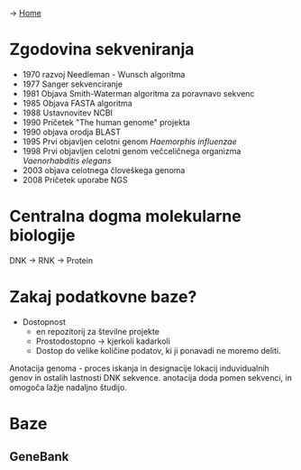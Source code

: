 -> [Home](3.%20Letnik/1.Semester/Evolucijska%20in%20populacijska%20genomika/Uvod.md)
# Zgodovina sekveniranja
- 1970 razvoj Needleman - Wunsch algoritma
- 1977 Sanger sekvenciranje
- 1981 Objava Smith-Waterman algoritma za poravnavo sekvenc
- 1985 Objava FASTA algoritma
- 1988 Ustavnovitev NCBI
- 1990 Pričetek "The human genome" projekta
- 1990 objava orodja BLAST
- 1995 Prvi objavljen celotni genom *Haemorphis influenzae*
- 1998 Prvi objavljen celotni genom večceličnega organizma *Vaenorhabditis elegans*
- 2003 objava celotnega človeškega genoma
- 2008 Pričetek uporabe NGS

# Centralna dogma molekularne biologije
DNK → RNK → Protein

# Zakaj podatkovne baze?
- Dostopnost
	- en repozitorij za številne projekte
	- Prostodostopno → kjerkoli kadarkoli
	- Dostop do velike količine podatov, ki ji ponavadi ne moremo deliti.

Anotacija genoma - proces iskanja in designacije lokacij induvidualnih genov in ostalih lastnosti DNK sekvence. anotacija doda pomen sekvenci, in omogoča lažje nadaljno študijo.

# Baze
## GeneBank
